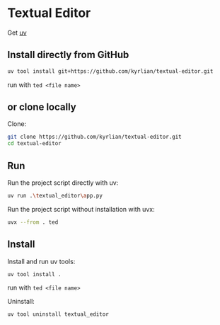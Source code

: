 # Textual Editor

Get [uv](https://docs.astral.sh/uv/)

## Install directly from GitHub

```sh
uv tool install git+https://github.com/kyrlian/textual-editor.git
```

run with `ted <file name>`

## or clone locally

Clone:

```sh
git clone https://github.com/kyrlian/textual-editor.git
cd textual-editor
```

## Run

Run the project script directly with uv:

```sh
uv run .\textual_editor\app.py
```

Run the project script without installation with uvx:
```sh
uvx --from . ted
```
## Install

Install and run uv tools:

```sh
uv tool install .
```

run with `ted <file name>`

Uninstall:

```sh
uv tool uninstall textual_editor
```
